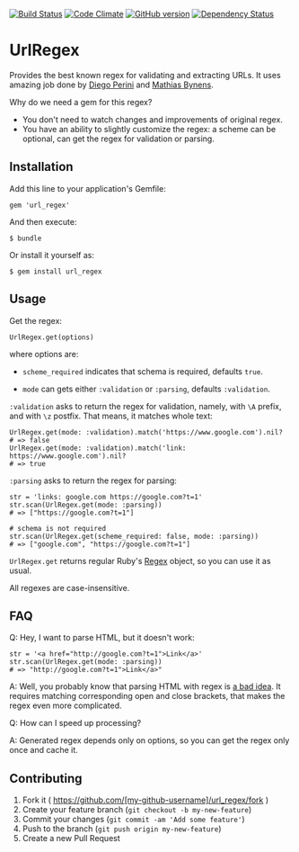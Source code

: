 [![Build Status](https://travis-ci.org/amogil/url_regex.svg?branch=master)](https://travis-ci.org/amogil/url_regex)
[![Code Climate](https://codeclimate.com/github/amogil/url_regex/badges/gpa.svg)](https://codeclimate.com/github/amogil/url_regex)
[![GitHub version](https://badge.fury.io/gh/amogil%2Furl_regex.svg)](https://badge.fury.io/gh/amogil%2Furl_regex)
[![Dependency Status](https://gemnasium.com/badges/github.com/amogil/url_regex.svg)](https://gemnasium.com/github.com/amogil/url_regex)

# UrlRegex

Provides the best known regex for validating and extracting URLs.
It uses amazing job done by [Diego Perini](https://gist.github.com/dperini/729294) 
and [Mathias Bynens](https://mathiasbynens.be/demo/url-regex).

Why do we need a gem for this regex? 

- You don't need to watch changes and improvements of original regex.
- You have an ability to slightly customize the regex: a scheme can be optional, can get the regex for validation or parsing.

## Installation

Add this line to your application's Gemfile:

    gem 'url_regex'

And then execute:

    $ bundle

Or install it yourself as:

    $ gem install url_regex

## Usage

Get the regex:

    UrlRegex.get(options)
    
where options are:

- `scheme_required` indicates that schema is required, defaults `true`.

- `mode` can gets either `:validation` or `:parsing`, defaults `:validation`.

`:validation` asks to return the regex for validation, namely, with `\A` prefix, and with `\z` postfix.
That means, it matches whole text:

    UrlRegex.get(mode: :validation).match('https://www.google.com').nil?
    # => false
    UrlRegex.get(mode: :validation).match('link: https://www.google.com').nil?
    # => true
    
`:parsing` asks to return the regex for parsing:

    str = 'links: google.com https://google.com?t=1'
    str.scan(UrlRegex.get(mode: :parsing))
    # => ["https://google.com?t=1"]
        
    # schema is not required
    str.scan(UrlRegex.get(scheme_required: false, mode: :parsing))
    # => ["google.com", "https://google.com?t=1"]

`UrlRegex.get` returns regular Ruby's [Regex](http://ruby-doc.org/core-2.0.0/Regexp.html) object,
so you can use it as usual.

All regexes are case-insensitive.

## FAQ

Q: Hey, I want to parse HTML, but it doesn't work:
    
    str = '<a href="http://google.com?t=1">Link</a>'
    str.scan(UrlRegex.get(mode: :parsing))
    # => "http://google.com?t=1">Link</a>"
    
A: Well, you probably know that parsing HTML with regex is 
[a bad idea](https://stackoverflow.com/questions/1732348/regex-match-open-tags-except-xhtml-self-contained-tags).
It requires matching corresponding open and close brackets, that makes the regex even more complicated.

Q: How can I speed up processing?

A: Generated regex depends only on options, so you can get the regex only once and cache it. 

## Contributing

1. Fork it ( https://github.com/[my-github-username]/url_regex/fork )
2. Create your feature branch (`git checkout -b my-new-feature`)
3. Commit your changes (`git commit -am 'Add some feature'`)
4. Push to the branch (`git push origin my-new-feature`)
5. Create a new Pull Request